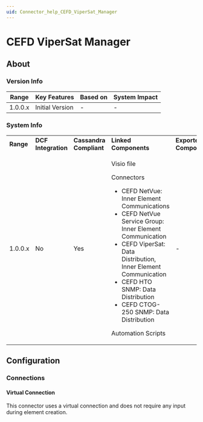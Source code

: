 ```yaml
---
uid: Connector_help_CEFD_ViperSat_Manager
---
```


# CEFD ViperSat Manager

## About

### Version Info

| Range     | Key Features     | Based on     | System Impact     |
|-----------|------------------|--------------|-------------------|
| 1.0.0.x   | Initial Version  | -            | -                 |

### System Info

<table>
<colgroup>
<col style="width: 20%" />
<col style="width: 20%" />
<col style="width: 20%" />
<col style="width: 20%" />
<col style="width: 20%" />
</colgroup>
<tbody>
<tr class="odd">
<td><strong>Range</strong></td>
<td><strong>DCF Integration</strong></td>
<td><strong>Cassandra Compliant</strong></td>
<td><strong>Linked Components</strong></td>
<td><strong>Exported Components</strong></td>
</tr>
<tr class="even">
<td>1.0.0.x</td>
<td>No</td>
<td>Yes</td>
<td><p>Visio file</p>
<p>Connectors</p>
<ul>
<li>CEFD NetVue: Inner Element Communications</li>
<li>CEFD NetVue Service Group: Inner Element Communication</li>
<li>CEFD ViperSat: Data Distribution, Inner Element Communication</li>
<li>CEFD HTO SNMP: Data Distribution</li>
<li>CEFD CTOG-250 SNMP: Data Distribution</li>
</ul>
<p>Automation Scripts</p></td>
<td>-</td>
</tr>
</tbody>
</table>

## Configuration

### Connections

#### Virtual Connection

This connector uses a virtual connection and does not require any input during element creation.
